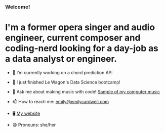 ### Welcome!

# I'm a former opera singer and audio engineer, current composer and coding-nerd looking for a day-job as a data analyst or engineer.

- 🔭 I’m currently working on a chord prediction API

- 🌱 I just finished Le Wagon's Data Science bootcamp!

- 💬 Ask me about making music with code! [Sample of my computer music](https://soundcloud.com/emilycardwellmusic/en-route)

- 📫 How to reach me: emily@emilycardwell.com

- 🖥 [My website](https://www.emilycardwell.com/)

- 😄 Pronouns: she/her
